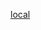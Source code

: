 [local](https://www.reddit.com/r/LocalLLaMA/comments/16y95hk/a_starter_guide_for_playing_with_your_own_local_ai/)